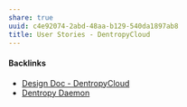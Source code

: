 ```yaml
---
share: true
uuid: c4e92074-2abd-48aa-b129-540da1897ab8
title: User Stories - DentropyCloud
---
```

#### Backlinks

* [Design Doc - DentropyCloud](/6c1ccc56-5584-4ec8-9208-34fcdd2a97a5)
* [Dentropy Daemon](/15c66694-3dc9-4115-afb8-887a6e52ffea)